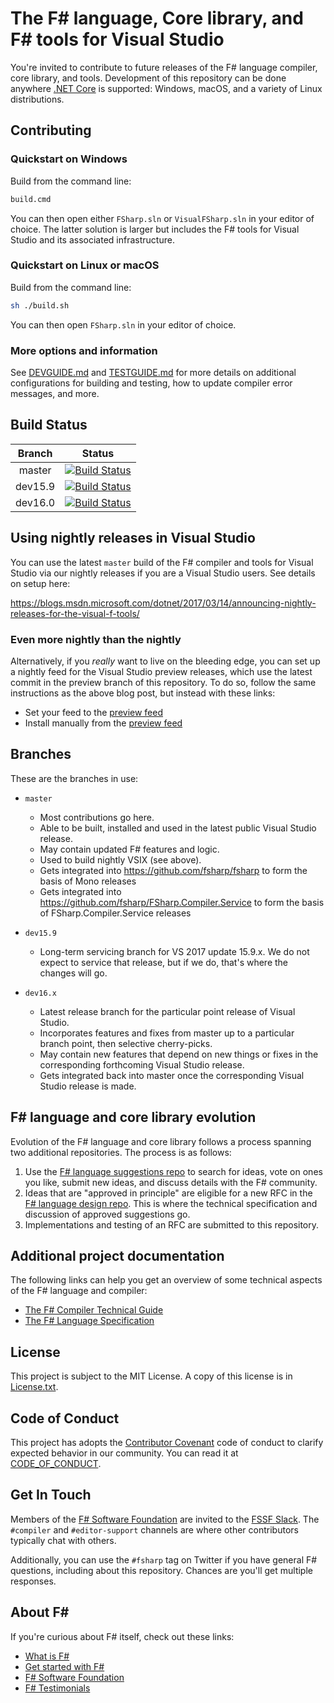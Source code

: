 # The F# language, Core library, and F# tools for Visual Studio

You're invited to contribute to future releases of the F# language compiler, core library, and tools. Development of this repository can be done anywhere [.NET Core](https://dotnet.microsoft.com/) is supported: Windows, macOS, and a variety of Linux distributions.

## Contributing

### Quickstart on Windows

Build from the command line:

```bash
build.cmd
```

You can then open either `FSharp.sln` or `VisualFSharp.sln` in your editor of choice. The latter solution is larger but includes the F# tools for Visual Studio and its associated infrastructure.

### Quickstart on Linux or macOS

Build from the command line:

```bash
sh ./build.sh
```

You can then open `FSharp.sln` in your editor of choice.

### More options and information

See [DEVGUIDE.md](DEVGUIDE.md) and [TESTGUIDE.md](TESTGUIDE.md) for more details on additional configurations for building and testing, how to update compiler error messages, and more.

## Build Status

| Branch | Status |
|:------:|:------:|
|master|[![Build Status](https://dnceng.visualstudio.com/_apis/public/build/definitions/9ee6d478-d288-47f7-aacc-f6e6d082ae6d/106/badge?branchname=master)](https://dnceng.visualstudio.com/public/public%20Team/_build?definitionId=106&_a=history)|
|dev15.9|[![Build Status](https://dnceng.visualstudio.com/_apis/public/build/definitions/9ee6d478-d288-47f7-aacc-f6e6d082ae6d/106/badge?branchname=dev15.9)](https://dnceng.visualstudio.com/public/public%20Team/_build?definitionId=106&_a=history)|
|dev16.0|[![Build Status](https://dnceng.visualstudio.com/_apis/public/build/definitions/9ee6d478-d288-47f7-aacc-f6e6d082ae6d/106/badge?branchname=dev16.0)](https://dnceng.visualstudio.com/public/public%20Team/_build?definitionId=106&_a=history)|

## Using nightly releases in Visual Studio

You can use the latest `master` build of the F# compiler and tools for Visual Studio via our nightly releases if you are a Visual Studio users. See details on setup here:

https://blogs.msdn.microsoft.com/dotnet/2017/03/14/announcing-nightly-releases-for-the-visual-f-tools/

### Even more nightly than the nightly

Alternatively, if you _really_ want to live on the bleeding edge, you can set up a nightly feed for the Visual Studio preview releases, which use the latest commit in the preview branch of this repository. To do so, follow the same instructions as the above blog post, but instead with these links:

* Set your feed to the [preview feed](https://dotnet.myget.org/F/fsharp-preview/vsix)
* Install manually from the [preview feed](https://dotnet.myget.org/feed/fsharp-preview/package/vsix/VisualFSharp)

## Branches

These are the branches in use:

* `master`
  - Most contributions go here.
  - Able to be built, installed and used in the latest public Visual Studio release.
  - May contain updated F# features and logic.
  - Used to build nightly VSIX (see above).
  - Gets integrated into https://github.com/fsharp/fsharp to form the basis of Mono releases
  - Gets integrated into https://github.com/fsharp/FSharp.Compiler.Service to form the basis of FSharp.Compiler.Service releases

* `dev15.9`
  - Long-term servicing branch for VS 2017 update 15.9.x. We do not expect to service that release, but if we do, that's where the changes will go.
  
* `dev16.x`
  - Latest release branch for the particular point release of Visual Studio.
  - Incorporates features and fixes from master up to a particular branch point, then selective cherry-picks.
  - May contain new features that depend on new things or fixes in the corresponding forthcoming Visual Studio release.
  - Gets integrated back into master once the corresponding Visual Studio release is made.

## F# language and core library evolution

Evolution of the F# language and core library follows a process spanning two additional repositories. The process is as follows:

1. Use the [F# language suggestions repo](https://github.com/fsharp/fslang-suggestions/) to search for ideas, vote on ones you like, submit new ideas, and discuss details with the F# community.
2. Ideas that are "approved in principle" are eligible for a new RFC in the [F# language design repo](https://github.com/fsharp/fslang-design). This is where the technical specification and discussion of approved suggestions go.
3. Implementations and testing of an RFC are submitted to this repository.

## Additional project documentation

The following links can help you get an overview of some technical aspects of the F# language and compiler:

* [The F# Compiler Technical Guide](http://fsharp.github.io/2015/09/29/fsharp-compiler-guide.html) 
* [The F# Language Specification](http://fsharp.org/specs/language-spec/)

## License

This project is subject to the MIT License. A copy of this license is in [License.txt](License.txt).

## Code of Conduct

This project has adopts the [Contributor Covenant](http://contributor-covenant.org/) code of conduct to clarify expected behavior in our community. You can read it at [CODE_OF_CONDUCT](CODE_OF_CONDUCT.md).

## Get In Touch

Members of the [F# Software Foundation](http://fsharp.org) are invited to the [FSSF Slack](http://fsharp.org/guides/slack/). The `#compiler` and `#editor-support` channels are where other contributors typically chat with others.

Additionally, you can use the `#fsharp` tag on Twitter if you have general F# questions, including about this repository. Chances are you'll get multiple responses.

## About F#

If you're curious about F# itself, check out these links:

* [What is F#](https://docs.microsoft.com/dotnet/fsharp/what-is-fsharp)
* [Get started with F#](https://docs.microsoft.com/dotnet/fsharp/get-started/)
* [F# Software Foundation](http://fsharp.org)
* [F# Testimonials](http://fsharp.org/testimonials)
